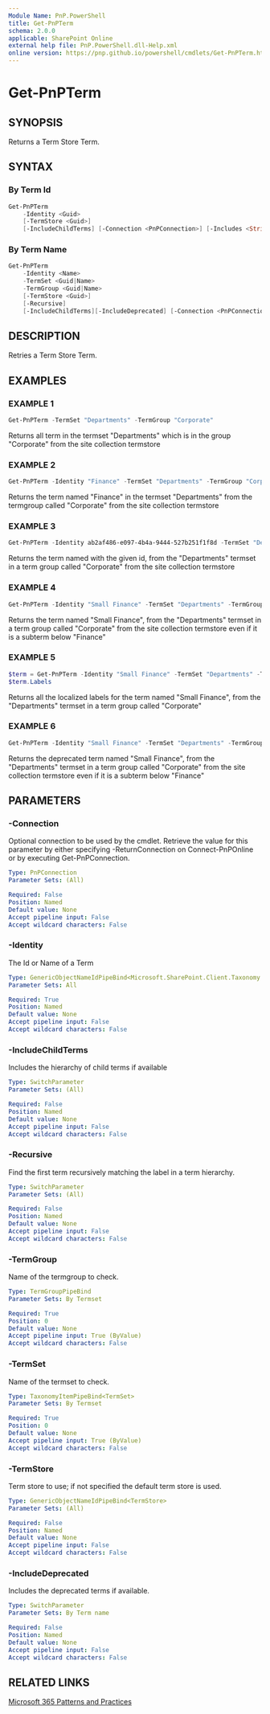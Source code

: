```yaml
---
Module Name: PnP.PowerShell
title: Get-PnPTerm
schema: 2.0.0
applicable: SharePoint Online
external help file: PnP.PowerShell.dll-Help.xml
online version: https://pnp.github.io/powershell/cmdlets/Get-PnPTerm.html
---
```

 
# Get-PnPTerm

## SYNOPSIS
Returns a Term Store Term.

## SYNTAX

### By Term Id
```powershell
Get-PnPTerm
    -Identity <Guid>
    [-TermStore <Guid>]
    [-IncludeChildTerms] [-Connection <PnPConnection>] [-Includes <String[]>] [<CommonParameters>]
```

### By Term Name
```powershell
Get-PnPTerm
    -Identity <Name>
    -TermSet <Guid|Name>
    -TermGroup <Guid|Name>
    [-TermStore <Guid>]
    [-Recursive] 
    [-IncludeChildTerms][-IncludeDeprecated] [-Connection <PnPConnection>] [-Includes <String[]>] [<CommonParameters>]
```

## DESCRIPTION

Retries a Term Store Term.
## EXAMPLES

### EXAMPLE 1
```powershell
Get-PnPTerm -TermSet "Departments" -TermGroup "Corporate"
```

Returns all term in the termset "Departments" which is in the group "Corporate" from the site collection termstore

### EXAMPLE 2
```powershell
Get-PnPTerm -Identity "Finance" -TermSet "Departments" -TermGroup "Corporate"
```

Returns the term named "Finance" in the termset "Departments" from the termgroup called "Corporate" from the site collection termstore

### EXAMPLE 3
```powershell
Get-PnPTerm -Identity ab2af486-e097-4b4a-9444-527b251f1f8d -TermSet "Departments" -TermGroup "Corporate"
```

Returns the term named with the given id, from the "Departments" termset in a term group called "Corporate" from the site collection termstore

### EXAMPLE 4
```powershell
Get-PnPTerm -Identity "Small Finance" -TermSet "Departments" -TermGroup "Corporate" -Recursive
```

Returns the term named "Small Finance", from the "Departments" termset in a term group called "Corporate" from the site collection termstore even if it is a subterm below "Finance"

### EXAMPLE 5
```powershell
$term = Get-PnPTerm -Identity "Small Finance" -TermSet "Departments" -TermGroup "Corporate" -Includes Labels
$term.Labels
```

Returns all the localized labels for the term named "Small Finance", from the "Departments" termset in a term group called "Corporate"

### EXAMPLE 6
```powershell
Get-PnPTerm -Identity "Small Finance" -TermSet "Departments" -TermGroup "Corporate" -Recursive -IncludeDeprecated
```

Returns the deprecated term named "Small Finance", from the "Departments" termset in a term group called "Corporate" from the site collection termstore even if it is a subterm below "Finance"

## PARAMETERS

### -Connection
Optional connection to be used by the cmdlet. Retrieve the value for this parameter by either specifying -ReturnConnection on Connect-PnPOnline or by executing Get-PnPConnection.

```yaml
Type: PnPConnection
Parameter Sets: (All)

Required: False
Position: Named
Default value: None
Accept pipeline input: False
Accept wildcard characters: False
```

### -Identity
The Id or Name of a Term

```yaml
Type: GenericObjectNameIdPipeBind<Microsoft.SharePoint.Client.Taxonomy.Term>
Parameter Sets: All

Required: True
Position: Named
Default value: None
Accept pipeline input: False
Accept wildcard characters: False
```

### -IncludeChildTerms
Includes the hierarchy of child terms if available

```yaml
Type: SwitchParameter
Parameter Sets: (All)

Required: False
Position: Named
Default value: None
Accept pipeline input: False
Accept wildcard characters: False
```

### -Recursive
Find the first term recursively matching the label in a term hierarchy.

```yaml
Type: SwitchParameter
Parameter Sets: (All)

Required: False
Position: Named
Default value: None
Accept pipeline input: False
Accept wildcard characters: False
```

### -TermGroup
Name of the termgroup to check.

```yaml
Type: TermGroupPipeBind
Parameter Sets: By Termset

Required: True
Position: 0
Default value: None
Accept pipeline input: True (ByValue)
Accept wildcard characters: False
```

### -TermSet
Name of the termset to check.

```yaml
Type: TaxonomyItemPipeBind<TermSet>
Parameter Sets: By Termset

Required: True
Position: 0
Default value: None
Accept pipeline input: True (ByValue)
Accept wildcard characters: False
```

### -TermStore
Term store to use; if not specified the default term store is used.

```yaml
Type: GenericObjectNameIdPipeBind<TermStore>
Parameter Sets: (All)

Required: False
Position: Named
Default value: None
Accept pipeline input: False
Accept wildcard characters: False
```

### -IncludeDeprecated
Includes the deprecated terms if available.

```yaml
Type: SwitchParameter
Parameter Sets: By Term name

Required: False
Position: Named
Default value: None
Accept pipeline input: False
Accept wildcard characters: False
```

## RELATED LINKS

[Microsoft 365 Patterns and Practices](https://aka.ms/m365pnp)

